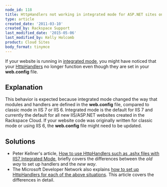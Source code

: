 ```yaml
---
node_id: 118
title: HttpHandlers not working in integrated mode for ASP.NET sites on Cloud Sites
type: article
created_date: '2011-03-10'
created_by: Rackspace Support
last_modified_date: '2015-05-06'
last_modified_by: Kelly Holcomb
product: Cloud Sites
body_format: tinymce
---
```


If your website is running in [integrated
mode](http://www.code-magazine.com/Article.aspx?quickid=060103 "http://www.code-magazine.com/Article.aspx?quickid=060103"),
you might have noticed that your
[HttpHandlers](http://msdn.microsoft.com/en-us/library/aa903367(VS.71).aspx "http://msdn.microsoft.com/en-us/library/aa903367(VS.71).aspx")
no longer function even though they are set in your **web.config** file.

Explanation
-----------

This behavior is expected because integrated mode changed the way that
modules and handlers are defined in the **web.config** file, compared to
classic mode in IIS 7 or IIS 6. Integrated mode is the default for IIS 7
and currently the default for all new IIS/ASP.NET websites created in
the Rackspace Cloud. If your website code was originally written for
classic mode or using IIS 6, the **web.config** file might need to be
updated.

Solutions
---------

-   Peter Kellner's article, [How to use HttpHandlers such as .ashx
    files with IIS7 Integrated
    Mode](http://peterkellner.net/2008/09/06/iis7-httphandlers-handlers-integrated-mode-webfarm/ "http://peterkellner.net/2008/09/06/iis7-httphandlers-handlers-integrated-mode-webfarm/"),
    briefly covers the differences between the *old way* to set up
    handlers and the *new way*.
-   The Microsoft Developer Network also explains [how to set up
    HttpHandlers for each of the above
    situations](http://msdn.microsoft.com/en-us/library/46c5ddfy.aspx "http://msdn.microsoft.com/en-us/library/46c5ddfy.aspx").
    This article covers the differences in detail.


